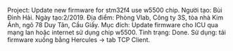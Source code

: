 Project: Update new firmware for stm32f4 use w5500 chip.
Người tạo: Bùi Đình Hải.
Ngày tạo:2/2019.
Địa điểm: Phòng Vlab, Công ty 3S, tòa nhà Kim Ánh, ngõ 78 Duy Tân, Cầu Giấy.
Mục đích: Update firmware cho ICU qua mạng lan hoặc internet sử dụng chip w5500.
Tình trạng: Done.
Sử dụng: tải firmware xuống bằng Hercules -> tab TCP Client.
